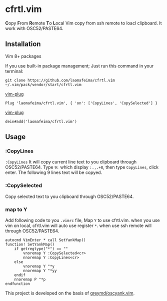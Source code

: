 # cfrtl.vim
**C**opy **F**rom **R**emote **T**o **L**ocal
Vim copy from ssh remote to loacl clipboard. It work with OSC52/PASTE64.

## Installation
Vim 8+ packages

If you use built-in package management; Just run this command in your terminal:
```
git clone https://github.com/laomafeima/cfrtl.vim ~/.vim/pack/vendor/start/cfrtl.vim
```

[vim-plug](https://github.com/junegunn/vim-plug)
```
Plug 'laomafeima/cfrtl.vim', { 'on': ['CopyLines', 'CopySelected'] }
```

[vim-plug](https://github.com/Shougo/dein.vim)
```
dein#add('laomafeima/cfrtl.vim')
```

## Usage

### :CopyLines
`:CopyLines` It will copy current line text to you clipboard through OSC52/PASTE64.
Type `9:` which display `:.,.+8`, then type `CopyLines`, click enter. The following 9 lines text will be copyed.

### :CopySelected
Copy selected text to you clipboard through OSC52/PASTE64.

### map to Y

Add following code to you `.vimrc` file, Map `Y` to use cfrtl.vim.
when you use vim on local, cfrtl.vim will auto use register `*`. when use ssh remote will through OSC52/PASTE64.
```
autocmd VimEnter * call SetYankMap()
function! SetYankMap()
    if getregtype("*") == ""
        vnoremap Y :CopySelected<cr>
        nnoremap Y :CopyLines<cr>
    else
        vnoremap Y "*y
        nnoremap Y "*yy
    endif
    nnoremap P "*p
endfunction

```


This project is developed on the basis of [greymd/oscyank.vim](https://github.com/greymd/oscyank.vim).
